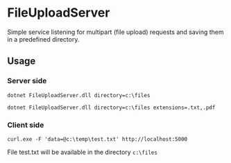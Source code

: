 # FileUploadServer
Simple service listening for multipart (file upload) requests and saving them in a predefined directory.

## Usage
### Server side

`dotnet FileUploadServer.dll directory=c:\files`

`dotnet FileUploadServer.dll directory=c:\files extensions=.txt,.pdf`

### Client side

`curl.exe -F 'data=@c:\temp\test.txt' http://localhost:5000`

File test.txt will be available in the directory `c:\files` 

